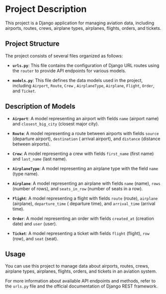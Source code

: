 # Project Description

This project is a Django application for managing aviation data, including airports, routes, crews, airplane types,
airplanes, flights, orders, and tickets.

## Project Structure

The project consists of several files organized as follows:

- **`urls.py`**: This file contains the configuration of Django URL routes using the `router` to provide API endpoints
  for various models.

- **`models.py`**: This file defines the data models used in the project, including `Airport`, `Route`, `Crew`
  , `AirplaneType`, `Airplane`, `Flight`, `Order`, and `Ticket`.

## Description of Models

- **`Airport`**: A model representing an airport with fields `name` (airport name) and `closest_big_city` (closest major
  city).

- **`Route`**: A model representing a route between airports with fields `source` (departure airport), `destination` (
  arrival airport), and `distance` (distance between airports).

- **`Crew`**: A model representing a crew with fields `first_name` (first name) and `last_name` (last name).

- **`AirplaneType`**: A model representing an airplane type with the field `name` (type name).

- **`Airplane`**: A model representing an airplane with fields `name` (name), `rows` (number of rows),
  and `seats_in_row` (number of seats in a row).

- **`Flight`**: A model representing a flight with fields `route` (route), `airplane` (airplane), `departure_time` (
  departure time), and `arrival_time` (arrival time).

- **`Order`**: A model representing an order with fields `created_at` (creation date) and `user` (user).

- **`Ticket`**: A model representing a ticket with fields `flight` (flight), `row` (row), and `seat` (seat).

## Usage

You can use this project to manage data about airports, routes, crews, airplane types, airplanes, flights, orders, and
tickets in an aviation system.

For more information about available API endpoints and methods, refer to the `urls.py` file and the official
documentation of Django REST framework.
